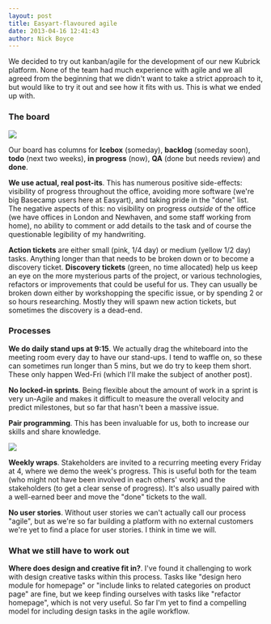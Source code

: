 ```yaml
---
layout: post
title: Easyart-flavoured agile
date: 2013-04-16 12:41:43
author: Nick Boyce
---
```


We decided to try out kanban/agile for the development of our new Kubrick platform. None of the team had much experience with agile and we all agreed from the beginning that we didn't want to take a strict approach to it, but would like to try it out and see how it fits with us. This is what we ended up with.

### The board

![](http://distilleryimage8.s3.amazonaws.com/50d7d9d0a68e11e291b222000a1f98fa_7.jpg)

Our board has columns for **Icebox** (someday), **backlog** (someday soon), **todo** (next two weeks), **in progress** (now), **QA** (done but needs review) and **done**.

**We use actual, real post-its**. This has numerous positive side-effects: visibility of progress throughout the office, avoiding more software (we're big Basecamp users here at Easyart), and taking pride in the "done" list. The negative aspects of this: no visibility on progress *outside* of the office (we have offices in London and Newhaven, and some staff working from home), no ability to comment or add details to the task and of course the questionable legibility of my handwriting.

**Action tickets** are either small (pink, 1/4 day) or medium (yellow 1/2 day) tasks. Anything longer than that needs to be broken down or to become a discovery ticket. **Discovery tickets** (green, no time allocated) help us keep an eye on the more mysterious parts of the project, or various technologies, refactors or improvements that could be useful for us. They can usually be broken down either by workshopping the specific issue, or by spending 2 or so hours researching. Mostly they will spawn new action tickets, but sometimes the discovery is a dead-end.

### Processes

**We do daily stand ups at 9:15**. We actually drag the whiteboard into the meeting room every day to have our stand-ups. I tend to waffle on, so these can sometimes run longer than 5 mins, but we do try to keep them short. These only happen Wed-Fri (which I'll make the subject of another post).

**No locked-in sprints**. Being flexible about the amount of work in a sprint is very un-Agile and makes it difficult to measure the overall velocity and predict milestones, but so far that hasn't been a massive issue.

**Pair programming**. This has been invaluable for us, both to increase our skills and share knowledge.

![](http://distilleryimage0.s3.amazonaws.com/8f69b01ca3a311e285fc22000a1f96be_7.jpg)

**Weekly wraps**. Stakeholders are invited to a recurring meeting every Friday at 4, where we demo the week's progress. This is useful both for the team (who might not have been involved in each others' work) and the stakeholders (to get a clear sense of progress). It's also usually paired with a well-earned beer and move the "done" tickets to the wall.

**No user stories**. Without user stories we can't actually call our process "agile", but as we're so far building a platform with no external customers we're yet to find a place for user stories. I think in time we will.

### What we still have to work out

**Where does design and creative fit in?**. I've found it challenging to work with design creative tasks within this process. Tasks like "design hero module for homepage" or "include links to related categories on product page" are fine, but we keep finding ourselves with tasks like "refactor homepage", which is not very useful. So far I'm yet to find a compelling model for including design tasks in the agile workflow.
